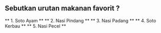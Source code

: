 ## Sebutkan urutan makanan favorit ?
** 1. Soto Ayam **
** 2. Nasi Pindang **
** 3. Nasi Padang **
** 4. Soto Kerbau **
** 5. Nasi Pecel **
